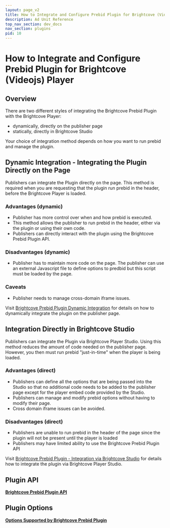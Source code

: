```yaml
---
layout: page_v2
title: How to Integrate and Configure Prebid Plugin for Brightcove (Videojs) Player
description: Ad Unit Reference
top_nav_section: dev_docs
nav_section: plugins
pid: 10
---
```




# How to Integrate and Configure Prebid Plugin for Brightcove (Videojs) Player

## Overview

There are two different styles of integrating the Brightcove Prebid Plugin with the Brightcove Player:

* dynamically, directly on the publisher page
* statically, directly in Brightcove Studio

Your choice of integration method depends on how you want to run prebid and manage the plugin.

## Dynamic Integration - Integrating the Plugin Directly on the Page

Publishers can integrate the Plugin directly on the page.  This method is required when you are requesting that the plugin run prebid in the header, before the Brightcove Player is loaded.

### Advantages (dynamic)

* Publisher has more control over when and how prebid is executed.
* This method allows the publisher to run prebid in the header, either via the plugin or using their own code.
* Publishers can directly interact with the plugin using the Brightcove Prebid Plugin API.

### Disadvantages (dynamic)

* Publisher has to maintain more code on the page.  The publisher can use an external Javascript file to define options to predbid but this script must be loaded by the page.

### Caveats

* Publisher needs to manage cross-domain iframe issues.

Visit [Brightcove Prebid Plugin Dynamic Integration]({{site.baseurl}}/dev-docs/plugins/bc/bc-prebid-plugin-integration-dynamic.html) for details on how to dynamically integrate the plugin on the publisher page.

## Integration Directly in Brightcove Studio

Publishers can integrate the Plugin via Brightcove Player Studio.  Using this method reduces the amount of code needed on the publisher page.  However, you then must run prebid "just-in-time" when the player is being loaded.

### Advantages (direct)

* Publishers can define all the options that are being passed into the Studio so that no additional code needs to be added to the publisher page except for the player embed code provided by the Studio.
* Publishers can manage and modify prebid options without having to modify their page.
* Cross domain iframe issues can be avoided.

### Disadvantages (direct)

* Publishers are unable to run prebid in the header of the page since the plugin will not be present until the player is loaded
* Publishers may have limited ability to use the Brightcove Prebid Plugin API

Visit [Brightcove Prebid Plugin - Integration via Brightcove Studio]({{site.baseurl}}/dev-docs/plugins/bc/bc-prebid-plugin-integration-studio.html) for details how to integrate the plugin via Brightcove Player Studio.

## Plugin API

**[Brightcove Prebid Plugin API]({{site.baseurl}}/dev-docs/plugins/bc/bc-prebid-plugin-api.html)**

## Plugin Options

**[Options Supported by Brightcove Prebid Plugin]({{site.baseurl}}/dev-docs/plugins/bc/bc-prebid-plugin-options.html)**
